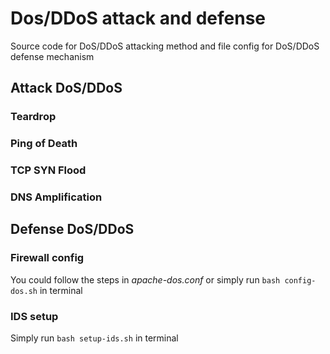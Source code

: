 # Dos/DDoS attack and defense
Source code for DoS/DDoS attacking method and file config for DoS/DDoS defense mechanism 
## Attack DoS/DDoS
### Teardrop
### Ping of Death
### TCP SYN Flood
### DNS Amplification
## Defense DoS/DDoS
### Firewall config
You could follow the steps in *apache-dos.conf* or simply run `bash config-dos.sh` in terminal
### IDS setup
Simply run `bash setup-ids.sh` in terminal